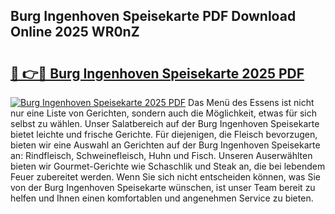 ## Burg Ingenhoven Speisekarte PDF Download Online 2025 WR0nZ

# <h2><a href="http://gc829m.nevu.top/?p=Burg+Ingenhoven+Speisekarte">🔗 👉🔴 Burg Ingenhoven Speisekarte 2025 PDF</a></h2>

[![Burg Ingenhoven Speisekarte 2025 PDF](https://i.imgur.com/dBaPXMq.png)](http://gc829m.nevu.top/?p=Burg+Ingenhoven+Speisekarte)
Das Menü des Essens ist nicht nur eine Liste von Gerichten, sondern auch die Möglichkeit, etwas für sich selbst zu wählen. Unser Salatbereich auf der Burg Ingenhoven Speisekarte bietet leichte und frische Gerichte. Für diejenigen, die Fleisch bevorzugen, bieten wir eine Auswahl an Gerichten auf der Burg Ingenhoven Speisekarte an: Rindfleisch, Schweinefleisch, Huhn und Fisch. Unseren Auserwählten bieten wir Gourmet-Gerichte wie Schaschlik und Steak an, die bei lebendem Feuer zubereitet werden. Wenn Sie sich nicht entscheiden können, was Sie von der Burg Ingenhoven Speisekarte wünschen, ist unser Team bereit zu helfen und Ihnen einen komfortablen und angenehmen Service zu bieten.

